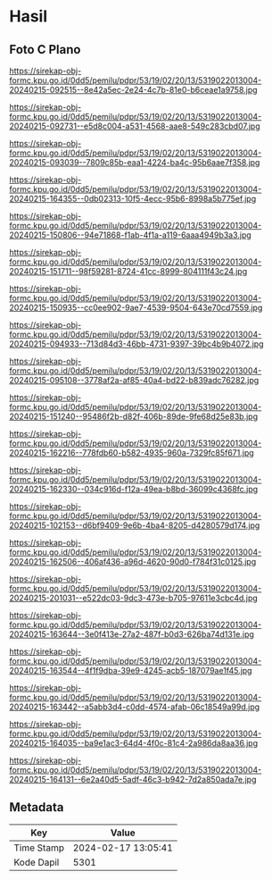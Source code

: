 # Hasil

## Foto C Plano

https://sirekap-obj-formc.kpu.go.id/0dd5/pemilu/pdpr/53/19/02/20/13/5319022013004-20240215-092515--8e42a5ec-2e24-4c7b-81e0-b6ceae1a9758.jpg

https://sirekap-obj-formc.kpu.go.id/0dd5/pemilu/pdpr/53/19/02/20/13/5319022013004-20240215-092731--e5d8c004-a531-4568-aae8-549c283cbd07.jpg

https://sirekap-obj-formc.kpu.go.id/0dd5/pemilu/pdpr/53/19/02/20/13/5319022013004-20240215-093039--7809c85b-eaa1-4224-ba4c-95b6aae7f358.jpg

https://sirekap-obj-formc.kpu.go.id/0dd5/pemilu/pdpr/53/19/02/20/13/5319022013004-20240215-164355--0db02313-10f5-4ecc-95b6-8998a5b775ef.jpg

https://sirekap-obj-formc.kpu.go.id/0dd5/pemilu/pdpr/53/19/02/20/13/5319022013004-20240215-150806--94e71868-f1ab-4f1a-a119-6aaa4949b3a3.jpg

https://sirekap-obj-formc.kpu.go.id/0dd5/pemilu/pdpr/53/19/02/20/13/5319022013004-20240215-151711--98f59281-8724-41cc-8999-804111f43c24.jpg

https://sirekap-obj-formc.kpu.go.id/0dd5/pemilu/pdpr/53/19/02/20/13/5319022013004-20240215-150935--cc0ee902-9ae7-4539-9504-643e70cd7559.jpg

https://sirekap-obj-formc.kpu.go.id/0dd5/pemilu/pdpr/53/19/02/20/13/5319022013004-20240215-094933--713d84d3-46bb-4731-9397-39bc4b9b4072.jpg

https://sirekap-obj-formc.kpu.go.id/0dd5/pemilu/pdpr/53/19/02/20/13/5319022013004-20240215-095108--3778af2a-af85-40a4-bd22-b839adc76282.jpg

https://sirekap-obj-formc.kpu.go.id/0dd5/pemilu/pdpr/53/19/02/20/13/5319022013004-20240215-151240--95486f2b-d82f-406b-89de-9fe68d25e83b.jpg

https://sirekap-obj-formc.kpu.go.id/0dd5/pemilu/pdpr/53/19/02/20/13/5319022013004-20240215-162216--778fdb60-b582-4935-960a-7329fc85f671.jpg

https://sirekap-obj-formc.kpu.go.id/0dd5/pemilu/pdpr/53/19/02/20/13/5319022013004-20240215-162330--034c916d-f12a-49ea-b8bd-36099c4368fc.jpg

https://sirekap-obj-formc.kpu.go.id/0dd5/pemilu/pdpr/53/19/02/20/13/5319022013004-20240215-102153--d6bf9409-9e6b-4ba4-8205-d4280579d174.jpg

https://sirekap-obj-formc.kpu.go.id/0dd5/pemilu/pdpr/53/19/02/20/13/5319022013004-20240215-162506--406af436-a96d-4620-90d0-f784f31c0125.jpg

https://sirekap-obj-formc.kpu.go.id/0dd5/pemilu/pdpr/53/19/02/20/13/5319022013004-20240215-201031--e522dc03-9dc3-473e-b705-97611e3cbc4d.jpg

https://sirekap-obj-formc.kpu.go.id/0dd5/pemilu/pdpr/53/19/02/20/13/5319022013004-20240215-163644--3e0f413e-27a2-487f-b0d3-626ba74d131e.jpg

https://sirekap-obj-formc.kpu.go.id/0dd5/pemilu/pdpr/53/19/02/20/13/5319022013004-20240215-163544--4f1f9dba-39e9-4245-acb5-187079ae1f45.jpg

https://sirekap-obj-formc.kpu.go.id/0dd5/pemilu/pdpr/53/19/02/20/13/5319022013004-20240215-163442--a5abb3d4-c0dd-4574-afab-06c18549a99d.jpg

https://sirekap-obj-formc.kpu.go.id/0dd5/pemilu/pdpr/53/19/02/20/13/5319022013004-20240215-164035--ba9e1ac3-64d4-4f0c-81c4-2a986da8aa36.jpg

https://sirekap-obj-formc.kpu.go.id/0dd5/pemilu/pdpr/53/19/02/20/13/5319022013004-20240215-164131--6e2a40d5-5adf-46c3-b942-7d2a850ada7e.jpg


## Metadata

| Key        | Value               |
| ---------- | ------------------- |
| Time Stamp | 2024-02-17 13:05:41 |
| Kode Dapil | 5301                |



